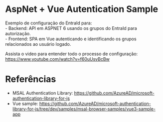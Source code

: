 # AspNet + Vue Autentication Sample

Exemplo de configuração do EntraId para: \
	- Backend: API em ASPNET 6 usando os grupos do EntraId para autorização. \
	- Frontend: SPA em Vue autenticando e identificando os grupos relacionados ao usuário logado.

Assista o video para entender todo o processo de configuração: \
https://www.youtube.com/watch?v=f60uUsvBcBw

# Referências
- MSAL Authentication Library: https://github.com/AzureAD/microsoft-authentication-library-for-js
- Vue sample: https://github.com/AzureAD/microsoft-authentication-library-for-js/tree/dev/samples/msal-browser-samples/vue3-sample-app